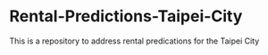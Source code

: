 # Rental-Predictions-Taipei-City
This is a repository to address rental predications for the Taipei City
